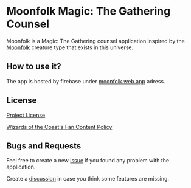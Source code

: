 # Moonfolk Magic: The Gathering Counsel

Moonfolk is a Magic: The Gathering counsel application inspired by the [Moonfolk](https://mtg.fandom.com/wiki/Moonfolk) creature type that exists in this universe.

## How to use it?

The app is hosted by firebase under [moonfolk.web.app](https://moonfolk.web.app) adress.

## License

[Project License](./LICENSE)

[Wizards of the Coast's Fan Content Policy](https://company.wizards.com/en/legal/fancontentpolicy)

## Bugs and Requests

Feel free to create a new [issue](https://github.com/rozpo/moonfolk/issues/new) if you found any problem with the application.

Create a [discussion](https://github.com/rozpo/moonfolk/discussions/new/choose) in case you think some features are missing.